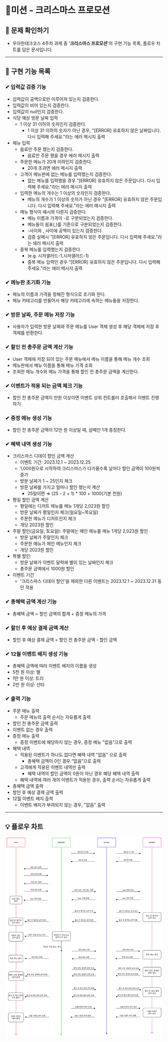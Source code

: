 # 🎄**미션 - 크리스마스 프로모션**

## 👀 문제 확인하기

- 우아한테크코스 4주차 과제 중 '**크리스마스 프로모션**'의 구현 기능 목록, 플로우 차트를 담은 문서입니다.

---

## 🌟 구현 기능 목록

### ✔ 입력값 검증 기능

- 입력값이 공백으로만 이루어져 있는지 검증한다.
- 입력값이 비어 있는지 검증한다.
- 입력값이 null인지 검증한다.
- 식당 예상 방문 날짜 입력
    - 1 이상 31 이하의 숫자인지 검증한다.
        - 1 이상 31 이하의 숫자가 아닌 경우, "[ERROR] 유효하지 않은 날짜입니다. 다시 입력해 주세요."라는 에러 메시지 출력
- 메뉴 입력
    - 음료만 주문 했는지 검증한다.
        - 음료만 주문 했을 경우 에러 메시지 출력
    - 주문한 메뉴가 20개 이하인지 검증한다.
        - 20개 초과면 에러 메시지 출력
    - 고객이 메뉴판에 없는 메뉴를 입력했는지 검증한다.
        - 없는 메뉴를 입력했을 경우 "[ERROR] 유효하지 않은 주문입니다. 다시 입력해 주세요."라는 에러 메시지 출력
    - 입력한 메뉴의 개수는 1 이상의 숫자인지 검증한다.
        - 메뉴의 개수가 1 이상의 숫자가 아닌 경우 "[ERROR] 유효하지 않은 주문입니다. 다시 입력해 주세요."라는 에러 메시지 출력
    - 메뉴 형식이 예시와 다른지 검증한다.
        - 메뉴 이름과 가격이 -로 구분되었는지 검증한다.
        - 메뉴들이 쉼표(,)를 기준으로 구분되었는지 검증한다.
        - -사이와 , 사이에 공백이 있는지 검증한다.
        - 검증 실패시 "[ERROR] 유효하지 않은 주문입니다. 다시 입력해 주세요."라는 에러 메시지 출력
    - 중복 메뉴를 입력했는지 검증한다.
        - (e.g. 시저샐러드-1,시저샐러드-1)
        - 중복 메뉴 입력인 경우 "[ERROR] 유효하지 않은 주문입니다. 다시 입력해 주세요."라는 에러 메시지 출력

### ✔ 메뉴판 초기화 기능

- 메뉴의 이름과 가격을 정해진 형식으로 초기화 한다.
- 메뉴 카테고리를 만들어서 해당 카테고리에 속하는 메뉴들을 저장한다.

### ✔ 방문 날짜, 주문 메뉴 저장 기능

- 사용자가 입력한 방문 날짜와 주문 메뉴를 User 객체 생성 후 해당 객체에 저장 후 객체를 반환한다.

### ✔ 할인 전 총주문 금액 계산 기능

- User 객체에 저장 되어 있는 주문 메뉴에서 메뉴 이름을 통해 메뉴 개수 조회
- 메뉴판에서 메뉴 이름을 통해 메뉴 가격 조회
- 조회한 메뉴 개수와 메뉴 가격을 통해 할인 전 총주문 금액을 계산한다.

### ✔ 이벤트가 적용 되는 금액 체크 기능

- 할인 전 총주문 금액이 만원 이상이면 이벤트 상위 컨트롤러 호출해서 이벤트 진행하기

### ✔ 증정 메뉴 생성 기능

- 할인 전 총주문 금액이 12만 원 이상일 때, 샴페인 1개 증정한다.

### ✔ 혜택 내역 생성 기능

- 크리스마스 디데이 할인 금액 계산
    - 이벤트 기간: 2023.12.1 ~ 2023.12.25
    - 1,000원으로 시작하여 크리스마스가 다가올수록 날마다 할인 금액이 100원씩 증가
    - 방문 날짜가 1 ~ 25인지 체크
    - 방문 날짜를 가지고 얼마나 할인 했는지 계산
        - 25일이면 ⇒ (25 - 2 + 1) * 100 + 1000(기본 천원)
- 평일 할인 금액 계산
    - 평일에는 디저트 메뉴를 메뉴 1개당 2,023원 할인
    - 방문 날짜가 평일인지 체크(일요일~목요일)
    - 주문한 메뉴가 디저트인지 체크
    - 개당 2023원 할인
- 주말 할인(금요일, 토요일): 주말에는 메인 메뉴를 메뉴 1개당 2,023원 할인
    - 방문 날짜가 주말인지 체크
    - 주문한 메뉴가 메인 메뉴인지 체크
    - 개당 2023원 할인
- 특별 할인:
    - 방문 날짜가 이벤트 달력에 별이 있는 날짜인지 체크
    - 총주문 금액에서 1000원 할인
- 이벤트 기간
    - '크리스마스 디데이 할인'을 제외한 다른 이벤트는 2023.12.1 ~ 2023.12.31 동안 적용

### ✔ 총혜택 금액 계산 기능

- 총혜택 금액 = 할인 금액의 합계 + 증정 메뉴의 가격

### ✔ 할인 후 예상 결제 금액 계산

- 할인 후 예상 결제 금액 = 할인 전 총주문 금액 - 할인 금액

### ✔ 12월 이벤트 배지 생성 기능

- 총혜택 금액에 따라 이벤트 배지의 이름을 생성
- 5천 원 이상: 별
- 1만 원 이상: 트리
- 2만 원 이상: 산타

### ✔ 출력 기능

- 주문 메뉴 출력
    - 주문 메뉴의 출력 순서는 자유롭게 출력
- 할인 전 총주문 금액 출력
- 이벤트 없는 경우 출력
- 증정 메뉴 출력
    - 증정 이벤트에 해당하지 않는 경우, 증정 메뉴 "없음"으로 출력
- 혜택 내역
    - 적용된 이벤트가 하나도 없다면 혜택 내역 "없음" 으로 출력
        - 총혜택 금액이 0인 경우 “없음”으로 출력
    - 고객에게 적용된 이벤트 내역만 출력
        - 혜택 내역의 할인 금액이 0원이 아닌 경우 혜당 혜택 내역 출력
    - 혜택 내역에 여러 개의 이벤트가 적용된 경우, 출력 순서는 자유롭게 출력
- 총혜택 금액 출력
- 할인 후 예상 결제 금액 출력
- 12월 이벤트 배지 출력
    - 이벤트 배지가 부여되지 않는 경우, "없음" 출력

---

## 💡 플로우 차트

![img.png](img.png)